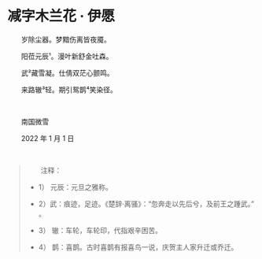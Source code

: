 # 减字木兰花 · 伊愿

　　岁除尘器。梦黯伤离皆夜魇。

　　阳莅元辰¹。漫叶新舒金吐森。

　　武²藏雪凝。仕倩双茫心颤鸣。

　　来路辙³轻。期引鸳鹊⁴笑染径。

<br />

　　南国微雪

　　2022 年 1 月 1 日

<br />

> 　　注释：
>
> - 1） 元辰：元旦之雅称。
>
> - 2）武：痕迹，足迹。《楚辞·离骚》：“忽奔走以先后兮，及前王之踵武。” 。
>
> - 3） 辙：车轮，车轮印，代指艰辛困苦。
>
> - 4） 鹊：喜鹊。古时喜鹊有报喜鸟一说，庆贺主人家升迁或乔迁。


